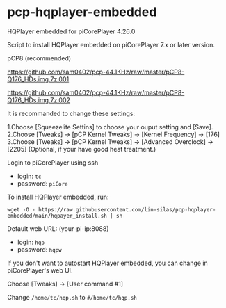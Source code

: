 # pcp-hqplayer-embedded
HQPlayer embedded for piCorePlayer 4.26.0

Script to install HQPlayer embedded on piCorePlayer 7.x or later version.

pCP8 (recommended)

https://github.com/sam0402/pcp-44.1KHz/raw/master/pCP8-Q176_HDs.img.7z.001

https://github.com/sam0402/pcp-44.1KHz/raw/master/pCP8-Q176_HDs.img.7z.002

It is recommanded to change these settings:

1.Choose [Squeezelite Settins] to choose your ouput setting and [Save].
2.Choose [Tweaks] -> [pCP Kernel Tweaks] -> [Kernel Frequency] -> [176]
3.Choose [Tweaks] -> [pCP Kernel Tweaks] -> [Advanced Overclock] -> [2205] (Optional, if your have good heat treatment.)


Login to piCorePlayer using ssh

* login: `tc`
* password: `piCore`

To install HQPlayer embedded, run:

`wget -O - https://raw.githubusercontent.com/lin-silas/pcp-hqplayer-embedded/main/hqpayer_install.sh | sh`

Default web URL: (your-pi-ip:8088)

* login: `hqp`
* password: `hqpw`

If you don't want to autostart HQPlayer embedded, you can change in piCorePlayer's web UI.

Choose [Tweaks] -> [User command #1]

Change `/home/tc/hqp.sh` to `#/home/tc/hqp.sh`
